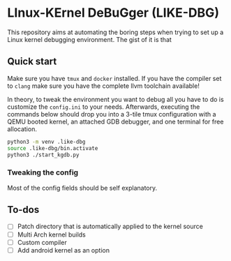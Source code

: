 # LInux-KErnel DeBuGger (LIKE-DBG)

This repository aims at automating the boring steps when trying to set up a Linux kernel debugging environment.
The gist of it is that 


## Quick start

Make sure you have `tmux` and `docker` installed. 
If you have the compiler set to `clang` make sure you have the complete llvm toolchain available!

In theory, to tweak the environment you want to debug all you have to do is customize the `config.ini` to your needs.
Afterwards, executing the commands below should drop you into a 3-tile tmux configuration with a QEMU booted kernel, an attached
GDB debugger, and one terminal for free allocation.

```bash
python3 -m venv .like-dbg
source .like-dbg/bin.activate
python3 ./start_kgdb.py
```

### Tweaking the config

Most of the config fields should be self explanatory.



## To-dos

* [ ] Patch directory that is automatically applied to the kernel source
* [ ] Multi Arch kernel builds
* [ ] Custom compiler
* [ ] Add android kernel as an option 
